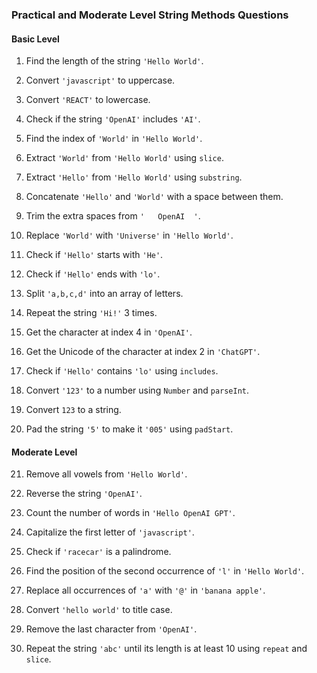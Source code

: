 ### Practical and Moderate Level String Methods Questions

#### Basic Level

1. Find the length of the string `'Hello World'`.

2. Convert `'javascript'` to uppercase.

3. Convert `'REACT'` to lowercase.

4. Check if the string `'OpenAI'` includes `'AI'`.

5. Find the index of `'World'` in `'Hello World'`.

6. Extract `'World'` from `'Hello World'` using `slice`.

7. Extract `'Hello'` from `'Hello World'` using `substring`.

8. Concatenate `'Hello'` and `'World'` with a space between them.

9. Trim the extra spaces from `'   OpenAI  '`.

10. Replace `'World'` with `'Universe'` in `'Hello World'`.

11. Check if `'Hello'` starts with `'He'`.

12. Check if `'Hello'` ends with `'lo'`.

13. Split `'a,b,c,d'` into an array of letters.

14. Repeat the string `'Hi!'` 3 times.

15. Get the character at index 4 in `'OpenAI'`.

16. Get the Unicode of the character at index 2 in `'ChatGPT'`.

17. Check if `'Hello'` contains `'lo'` using `includes`.

18. Convert `'123'` to a number using `Number` and `parseInt`.

19. Convert `123` to a string.

20. Pad the string `'5'` to make it `'005'` using `padStart`.

#### Moderate Level

21. Remove all vowels from `'Hello World'`.

22. Reverse the string `'OpenAI'`.

23. Count the number of words in `'Hello OpenAI GPT'`.

24. Capitalize the first letter of `'javascript'`.

25. Check if `'racecar'` is a palindrome.

26. Find the position of the second occurrence of `'l'` in `'Hello World'`.

27. Replace all occurrences of `'a'` with `'@'` in `'banana apple'`.

28. Convert `'hello world'` to title case.

29. Remove the last character from `'OpenAI'`.

30. Repeat the string `'abc'` until its length is at least 10 using `repeat` and `slice`.

